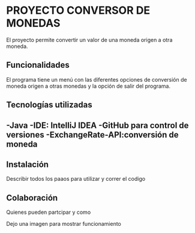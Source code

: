 <h1>PROYECTO CONVERSOR DE MONEDAS</h1>

El proyecto permite convertir un valor de una moneda origen a otra moneda.

## Funcionalidades
El programa tiene un menú con las diferentes opciones de conversión de moneda origen a otras monedas y la opción de salir del programa.


## Tecnologías utilizadas
-Java
-IDE: IntelliJ IDEA
-GitHub para control de versiones
-ExchangeRate-API:conversión de moneda
-
## Instalación
Describir todos los paaos para utilizar y correr el codigo

## Colaboración

Quienes pueden partcipar y como 

Dejo una imagen para mostrar funcionamiento
